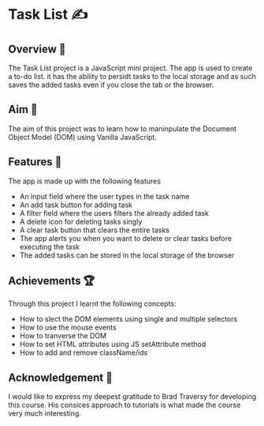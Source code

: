#  Task List ✍️ 
## Overview 📝
The Task List project is a JavaScript mini project.
The app is used to create a to-do list. it has the ability to
persidt tasks to the local storage and as such saves the added tasks
even if you close the tab or the browser.
## Aim 🎯
The aim of this project was to learn how to maninpulate
the Document Object Model (DOM) using Vanilla JavaScript.
## Features 📃
The app is made up with the following features
* An input field where the user types in the task name
* An add task button for adding task
* A filter field where the users filters the already added task
* A delete icon for deleting tasks singly
* A clear task button that clears the entire tasks
* The app alerts you when you want to delete or clear tasks before executing the task
* The added tasks can be stored in the local storage of the browser
## Achievements 🏆
Through this project I learnt the following concepts:
* How to slect the DOM elements using single and multiple selectors
* How to use the mouse events
* How to tranverse the DOM
* How to set HTML attributes using JS setAttribute method
* How to add and remove className/ids
## Acknowledgement 🙏
I would like to express my deepest gratitude to Brad Traversy for developing this course.
His consices approach to tutorials is what made the course very much interesting.
